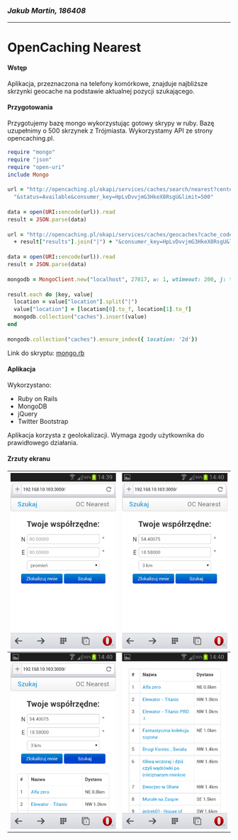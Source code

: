 ### *Jakub Martin, 186408*
---

# OpenCaching Nearest

#### Wstęp

Aplikacja, przeznaczona na telefony komórkowe, znajduje najbliższe skrzynki geocache na podstawie aktualnej pozycji szukającego.

#### Przygotowania

Przygotujemy bazę mongo wykorzystując gotowy skrypy w ruby. Bazę uzupełnimy o 500 skrzynek z Trójmiasta. Wykorzystamy API ze strony opencaching.pl.

```ruby
require "mongo"
require "json"
require "open-uri"
include Mongo

url = "http://opencaching.pl/okapi/services/caches/search/nearest?center=54.395732|18.573622"\
  "&status=Available&consumer_key=HpLvDvvjmG3HkeX8RsgU&limit=500"

data = open(URI::encode(url)).read
result = JSON.parse(data)

url = "http://opencaching.pl/okapi/services/caches/geocaches?cache_codes="\
  + result["results"].join("|") + "&consumer_key=HpLvDvvjmG3HkeX8RsgU&limit=500"

data = open(URI::encode(url)).read
result = JSON.parse(data)

mongodb = MongoClient.new("localhost", 27017, w: 1, wtimeout: 200, j: true).db("test")

result.each do |key, value|
  location = value["location"].split("|")
  value["location"] = [location[0].to_f, location[1].to_f]
  mongodb.collection("caches").insert(value)
end

mongodb.collection("caches").ensure_index({ location: '2d'})
```

Link do skryptu: [mongo.rb](/doc/mongo.rb)

#### Aplikacja

Wykorzystano:
- Ruby on Rails
- MongoDB
- jQuery
- Twitter Bootstrap

Aplikacja korzysta z geolokalizacji. Wymaga zgody użytkownika do prawidłowego działania.

#### Zrzuty ekranu

| ![](/doc/screen1.png) | ![](/doc/screen2.png) |
| :-: | :-: |
| ![](/doc/screen3.png) | ![](/doc/screen4.png) |
